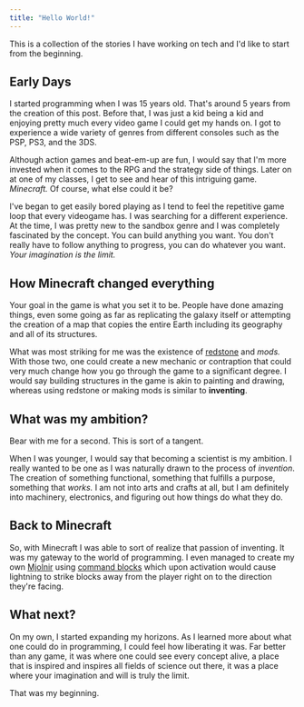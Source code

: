 ```yaml
---
title: "Hello World!"
---
```


This is a collection of the stories I have working on tech
and I'd like to start from the beginning.

## Early Days
I started programming when I was 15 years old. That's around 5 years from the creation of this post. Before that, I was 
just a kid being a kid and enjoying pretty much every video game I could get my hands on. I got to experience a wide variety of genres
from different consoles such as the PSP, PS3, and the 3DS. 

Although action games and beat-em-up are fun, I would say that I'm more invested when it comes to the RPG and the strategy side of things.
Later on at one of my classes, I get to see and hear of this intriguing game. *Minecraft.* Of course, what else could it be?

I've began to get easily bored playing as I tend to feel the repetitive game loop that every videogame has. I was searching for a different experience. 
At the time, I was pretty new to the sandbox genre and I was completely fascinated by the concept. You can build anything you want. 
You don't really have to follow anything to progress, you can do whatever you want. *Your imagination is the limit.*

## How Minecraft changed everything
Your goal in the game is what you set it to be. People have done amazing things, even some going as far as replicating the galaxy itself or attempting the
creation of a map that copies the entire Earth including its geography and all of its structures.

What was most striking for me was the existence of [redstone](https://education.minecraft.net/en-us/blog/learn-about-redstone) and *mods.* With those two, one could create a new mechanic or contraption that could very much change
how you go through the game to a significant degree. I would say building structures in the game is akin to painting and drawing, whereas using redstone or making mods
is similar to **inventing**.

## What was my ambition?
Bear with me for a second. This is sort of a tangent. 

When I was younger, I would say that becoming a scientist is my ambition. I really wanted to be one as I was naturally drawn to the process of *invention*.
The creation of something functional, something that fulfills a purpose, something that *works.* I am not into arts and crafts at all, but I am definitely into
machinery, electronics, and figuring out how things do what they do.

## Back to Minecraft
So, with Minecraft I was able to sort of realize that passion of inventing. It was my gateway to the world of programming. I even managed to create my own [Mjolnir](https://en.wikipedia.org/wiki/Mj%C3%B6lnir)
using [command blocks](https://learn.microsoft.com/en-us/minecraft/creator/documents/commandblocks) which upon activation would cause lightning to strike blocks away from the player right on to the direction they're facing.

## What next?
On my own, I started expanding my horizons. As I learned more about what one could do in programming, I could feel how liberating it was. Far better than any game,
it was where one could see every concept alive, a place that is inspired and inspires all fields of science out there, it was a place where your imagination and will is 
truly the limit.

That was my beginning.
